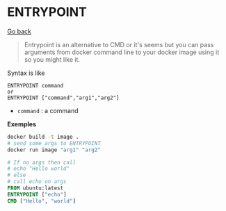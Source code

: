 # ENTRYPOINT

[Go back](..)

> Entrypoint is an alternative to CMD
> or it's seems but you can pass arguments
> from docker command line to your docker
> image using it so you might like it.

Syntax is like

```none
ENTRYPOINT command
or
ENTRYPOINT ["command","arg1","arg2"]
```

* ``command`` : a command

**Exemples**

```bash
docker build -t image .
# send some args to ENTRYPOINT
docker run image "arg1" "arg2"
```

```dockerfile
# If no args then call
# echo "Hello world"
# else
# call echo on args
FROM ubuntu:latest
ENTRYPOINT ["echo"]
CMD ["Hello", "world"]
```